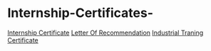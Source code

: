 # Internship-Certificates-
[Internship Certificate](https://drive.google.com/file/d/1Q3BQLOROslN6lsHtqnsc67WfFhhbG9OP/view?usp=sharing)
[Letter Of Recommendation](https://drive.google.com/file/d/1Q7Bu4NitK8UddhLQoCR_ZRvo4YMgve6Q/view?usp=sharing)
[Industrial Traning Certificate](https://drive.google.com/file/d/1Q45SXa1v_bROrcA3ovCwwz-zPdYaoUv-/view?usp=sharing)
